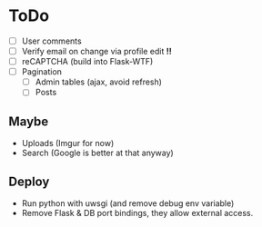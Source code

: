 ToDo
====

- [ ] User comments
- [ ] Verify email on change via profile edit **!!**
- [ ] reCAPTCHA (build into Flask-WTF)
- [ ] Pagination
    - [ ] Admin tables (ajax, avoid refresh)
    - [ ] Posts

Maybe
-----
    
- Uploads (Imgur for now)
- Search (Google is better at that anyway)

Deploy
------

- Run python with uwsgi (and remove debug env variable)
- Remove Flask & DB port bindings, they allow external access.

